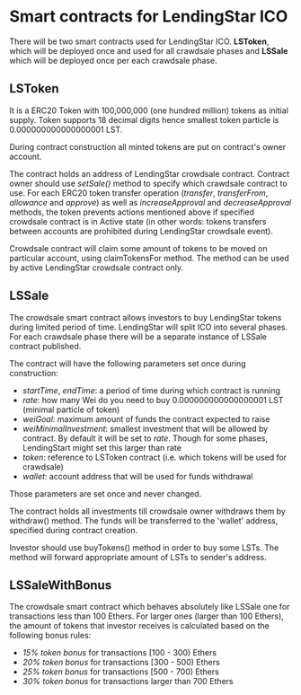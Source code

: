 # Smart contracts for LendingStar ICO

There will be two smart contracts used for LendingStar ICO. **LSToken**, which will be deployed once and used for all crawdsale phases and **LSSale** which will be deployed once per each crawdsale phase.

## LSToken

It is a ERC20 Token with 100,000,000 (one hundred million) tokens as initial supply. Token supports 18 decimal digits hence smallest token particle is 0.000000000000000001 LST.

During contract construction all minted tokens are put on contract's owner account.

The contract holds an address of LendingStar crowdsale contract. Contract owner should use *setSale()* method to specify which crawdsale contract to use. For each ERC20 token transfer operation (*transfer*, *transferFrom*, *allowance* and *approve*) as well as *increaseApproval* and *decreaseApproval* methods, the token prevents actions mentioned above if specified crowdsale contract is in Active state (in other words: tokens transfers between accounts are prohibited during LendingStar crowdsale event).

Crowdsale contract will claim some amount of tokens to be moved on particular account, using claimTokensFor method. The method can be used by active LendingStar crowdsale contract only.

## LSSale

The crowdsale smart contract allows investors to buy LendingStar tokens during limited period of time. LendingStar will split ICO into several phases. For each crawdsale phase there will be a separate instance of LSSale contract published.

The contract will have the following parameters set once during construction:
- *startTime*, *endTime*: a period of time during which contract is running
- *rate*: how many Wei do you need to buy 0.000000000000000001 LST (minimal particle of token)
- *weiGoal*: maximum amount of funds the contract expected to raise
- *weiMinimalInvestment*: smallest investment that will be allowed by contract. By default it will be set to *rate*. Though for some phases, LendingStart might set this larger than rate 
- *token*: reference to LSToken contract (i.e. which tokens will be used for crawdsale)
- *wallet*: account address that will be used for funds withdrawal

Those parameters are set once and never changed.

The contract holds all investments till crowdsale owner withdraws them by withdraw() method. The funds will be transferred to the 'wallet' address, specified during contract creation.

Investor should use buyTokens() method in order to buy some LSTs. The method will forward appropriate amount of LSTs to sender's address.

## LSSaleWithBonus

The crowdsale smart contract which behaves absolutely like LSSale one for transactions less than 100 Ethers. For larger ones  (larger than 100 Ethers), the amount of tokens that investor receives is calculated based on the following bonus rules:

- *15% token bonus* for transactions [100 - 300) Ethers
- *20% token bonus* for transactions [300 - 500) Ethers
- *25% token bonus* for transactions [500 - 700) Ethers
- *30% token bonus* for transactions larger than 700 Ethers
